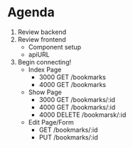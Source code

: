 # Agenda 

1. Review backend 
2. Review frontend 
    - Component setup 
    - apiURL 
3. Begin connecting! 
    - Index Page 
        - 3000 GET /bookmarks 
        - 4000 GET /bookmarks 
    - Show Page
        - 3000 GET /bookmarks/:id 
        - 4000 GET /bookmarks/:id 
        - 4000 DELETE /bookmarsk/:id 
    - Edit Page/Form  
        - GET /bookmarks/:id 
        - PUT /bookmarks/:id
